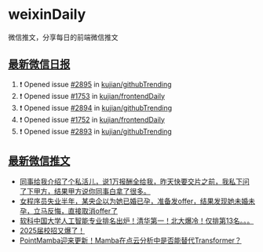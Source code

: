 # weixinDaily
微信推文，分享每日的前端微信推文

## [最新微信日报](https://github.com/kujian/weixinDaily/issues)

<!--START_SECTION:activity-->
1. ❗ Opened issue [#2895](https://github.com/kujian/githubTrending/issues/2895) in [kujian/githubTrending](https://github.com/kujian/githubTrending)
2. ❗ Opened issue [#1753](https://github.com/kujian/frontendDaily/issues/1753) in [kujian/frontendDaily](https://github.com/kujian/frontendDaily)
3. ❗ Opened issue [#2894](https://github.com/kujian/githubTrending/issues/2894) in [kujian/githubTrending](https://github.com/kujian/githubTrending)
4. ❗ Opened issue [#1752](https://github.com/kujian/frontendDaily/issues/1752) in [kujian/frontendDaily](https://github.com/kujian/frontendDaily)
5. ❗ Opened issue [#2893](https://github.com/kujian/githubTrending/issues/2893) in [kujian/githubTrending](https://github.com/kujian/githubTrending)
<!--END_SECTION:activity-->


## [最新微信推文](https://weixin.qdkfweb.cn/)

<!-- BLOG-POST-LIST:START -->
- [同事给我介绍了个私活儿，说1万报酬全给我，昨天快要交片之前，我私下问了下甲方，结果甲方说你同事白拿了很多。](https://weixin.qdkfweb.cn/49606.html)
- [女程序员失业半年，某央企以为她已婚已孕，准备发offer，结果发现她未婚未孕，立马反悔，直接取消offer了](https://weixin.qdkfweb.cn/49607.html)
- [软科中国大学人工智能专业排名出炉！清华第一！北大爆冷！仅排第13名。。。](https://weixin.qdkfweb.cn/49632.html)
- [2025届校招又爆了！](https://weixin.qdkfweb.cn/49633.html)
- [PointMamba迎来更新！​Mamba在点云分析中是否能替代Transformer？](https://weixin.qdkfweb.cn/49634.html)
<!-- BLOG-POST-LIST:END -->